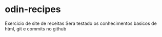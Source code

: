 # odin-recipes
Exercicio de site de receitas
Sera testado os conhecimentos basicos de html, git e commits no github
